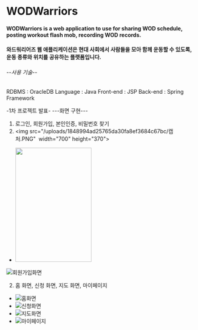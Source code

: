 # WODWarriors
#### WODWarriors is a web application to use for sharing WOD schedule, posting workout flash mob, recording WOD records.
#### 와드워리어즈 웹 애플리케이션은 현대 사회에서 사람들을 모아 함께 운동할 수 있도록, 운동 종류와 위치를 공유하는 플랫폼입니다.

###### --사용 기술--
RDBMS : OracleDB
Language : Java
Front-end : JSP
Back-end : Spring Framework

-1차 프로젝트 발표-
---화면 구현---

1. 로그인, 회원가입, 본인인증, 비밀번호 찾기
2. <img src="/uploads/1848994ad25765da30fa8ef3684c67bc/캡처.PNG"  width="700" height="370">
- <img src="https://github.com/user-attachments/assets/00f7ded7-59e9-4ecb-aff2-05cb8dd3a853" width="200" height="300">
 ![회원가입화면](https://github.com/user-attachments/assets/e4f1c8dc-e533-4fa3-b690-cf7da781d9f9)

2. 홈 화면, 신청 화면, 지도 화면, 마이페이지
- ![홈화면](https://github.com/user-attachments/assets/9d2a46f3-89a0-457a-b62f-087f01e34417)
- ![신청화면](https://github.com/user-attachments/assets/0c2c4d45-1265-42d2-a2a9-4961a696141e)
- ![지도화면](https://github.com/user-attachments/assets/5bcf1300-07eb-415e-afd5-d03190d09b77)
- ![마이페이지](https://github.com/user-attachments/assets/6ef61736-232e-4665-92b2-f5f104744e33)

 
